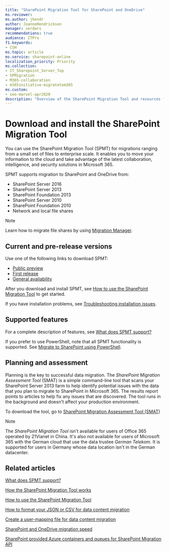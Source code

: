 ```yaml
---
title: "SharePoint Migration Tool for SharePoint and OneDrive"
ms.reviewer: 
ms.author: jhendr
author: JoanneHendrickson
manager: serdars
recommendations: true
audience: ITPro
f1.keywords:
- CSH
ms.topic: article
ms.service: sharepoint-online
localization_priority: Priority
ms.collection: 
- IT_Sharepoint_Server_Top
- SPMigration
- M365-collaboration
- m365initiative-migratetom365
ms.custom:
- seo-marvel-apr2020
description: "Overview of the SharePoint Migration Tool and resources for download and support."
---
```


# Download and install the SharePoint Migration Tool

You can use the SharePoint Migration Tool (SPMT) for migrations ranging from a small set of files to enterprise scale. It enables you to move your information to the cloud and take advantage of the latest collaboration, intelligence, and security solutions in Microsoft 365.

SPMT supports migration to SharePoint and OneDrive from:

- SharePoint Server 2016
- SharePoint Server 2013
- SharePoint Foundation 2013
- SharePoint Server 2010
- SharePoint Foundation 2010
- Network and local file shares

>[!Note]
>Learn how to migrate file shares by using [Migration Manager](mm-get-started.md).

## Current and pre-release versions

Use one of the following links to download SPMT:
- [Public preview](https://spmtreleasescus.blob.core.windows.net/betainstall/default.htm)
- [First release](https://aka.ms/spmt-ga-page)
- [General availability](https://aka.ms/spmt-ga-page)

After you download and install SPMT, see [How to use the SharePoint Migration Tool](how-to-use-the-sharepoint-migration-tool.md) to get started.

If you have installation problems, see [Troubleshooting installation issues](spmt-install-issues.md).

## Supported features

For a complete description of features, see [What does SPMT support?](what-is-supported-SPMT.md) 

If you prefer to use PowerShell, note that all SPMT functionality is supported. See [Migrate to SharePoint using PowerShell](overview-spmt-ps-cmdlets.md).

## Planning and assessment

Planning is the key to successful data migration. The *SharePoint Migration Assessment Tool* (SMAT) is a simple command-line tool that scans your SharePoint Server 2013 farm to help identify potential issues with the data that you plan to migrate to SharePoint in Microsoft 365. The results report points to articles to help fix any issues that are discovered. The tool runs in the background and doesn't affect your production environment.
  
To download the tool, go to [SharePoint Migration Assessment Tool (SMAT)](https://www.microsoft.com/download/details.aspx?id=53598&amp;751be11f-ede8-5a0c-058c-2ee190a24fa6=True)
  
>[!NOTE]
>The *SharePoint Migration Tool* isn't available for users of Office 365 operated by 21Vianet in China. It's also not available for users of Microsoft 365 with the German cloud that use the data trustee *German Telekom*. It is supported for users in Germany whose data location isn't in the German datacenter.

## Related articles

[What does SPMT support?](what-is-supported-SPMT.md)

[How the SharePoint Migration Tool works](how-the-sharepoint-migration-tool-works.md)
  
[How to use the SharePoint Migration Tool](how-to-use-the-sharepoint-migration-tool.md)
  
[How to format your JSON or CSV for data content migration](how-to-format-your-csv-file-for-data-content-migration.md)
  
[Create a user-mapping file for data content migration](create-a-user-mapping-file-for-data-content-migration.md)
  
[SharePoint and OneDrive migration speed](sharepoint-online-and-onedrive-migration-speed.md)
  
[SharePoint provided Azure containers and queues for SharePoint Migration API](sharepoint-online-provided-azure-containers-and-queues-for-spo-migration-api.md)
  